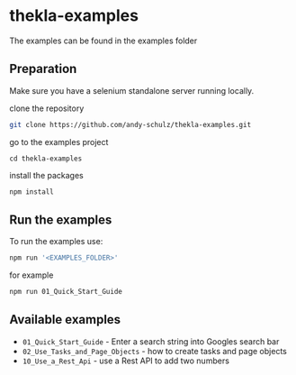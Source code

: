 # thekla-examples

The examples can be found in the examples folder 

## Preparation

Make sure you have a selenium standalone server running locally.

clone the repository

````bash
git clone https://github.com/andy-schulz/thekla-examples.git
````

go to the examples project
````
cd thekla-examples
````

install the packages

````bash
npm install
````

## Run the examples

To run the examples use:

```bash
npm run '<EXAMPLES_FOLDER>'
```

for example

```bash
npm run 01_Quick_Start_Guide
```

## Available examples

* ``01_Quick_Start_Guide`` - Enter a search string into Googles search bar
* ``02_Use_Tasks_and_Page_Objects`` - how to create tasks and page objects
* ``10_Use_a_Rest_Api`` - use a Rest API to add two numbers